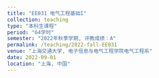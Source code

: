 ```yaml
---
title: "EE031 电气工程基础I"
collection: teaching
type: "本科生课程"
period: "64学时"
semester: "2022年秋季学期, 评教成绩：A"
permalink: /teaching/2022-fall-EE031
venue: "上海交通大学, 电子信息与电气工程学院电气工程系"
date: 2022-09-01
location: "上海, 中国"
---
```


